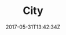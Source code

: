 ---
date: 2017-05-31T13:42:34Z
description: "Urban architecture and people build the most beautiful colours."
identifier: "city"
title: "City"
weight: "5"
teaser_image: "berlin-christmas-market-bar.md"
---
